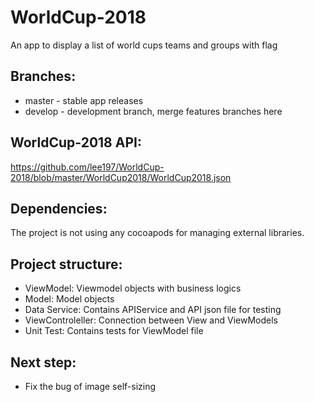 # WorldCup-2018
An app to display a list of world cups teams and groups with flag

## Branches:

* master - stable app releases
* develop - development branch, merge features branches here

## WorldCup-2018 API:
https://github.com/lee197/WorldCup-2018/blob/master/WorldCup2018/WorldCup2018.json

## Dependencies:

The project is not using any cocoapods for managing external libraries.

## Project structure:

* ViewModel: Viewmodel objects with business logics 
* Model: Model objects
* Data Service: Contains APIService and API json file for testing
* ViewControleller: Connection between View and ViewModels
* Unit Test: Contains tests for ViewModel file

## Next step:

* Fix the bug of image self-sizing
